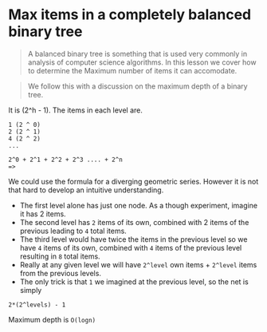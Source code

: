 # Max items in a completely balanced binary tree
> A balanced binary tree is something that is used very commonly in analysis of computer science algorithms. In this lesson we cover how to determine the Maximum number of items it can accomodate.

> We follow this with a discussion on the maximum depth of a binary tree.


It is (2^h - 1). The items in each level are.

```
1 (2 ^ 0)
2 (2 ^ 1)
4 (2 ^ 2)
...

2^0 + 2^1 + 2^2 + 2^3 .... + 2^n
=>
```

We could use the formula for a diverging geometric series. However it is not that hard to develop an intuitive understanding.

* The first level alone has just one node. As a though experiment, imagine it has 2 items.
* The second level has `2` items of its own, combined with 2 items of the previous leading to `4` total items.
* The third level would have twice the items in the previous level so we have `4` items of its own, combined with `4` items of the previous level resulting in `8` total items.
* Really at any given level we will have `2^level` own items + `2^level` items from the previous levels.
* The only trick is that `1` we imagined at the previous level, so the net is simply

```
2*(2^levels) - 1
```

Maximum depth is `O(logn)`
